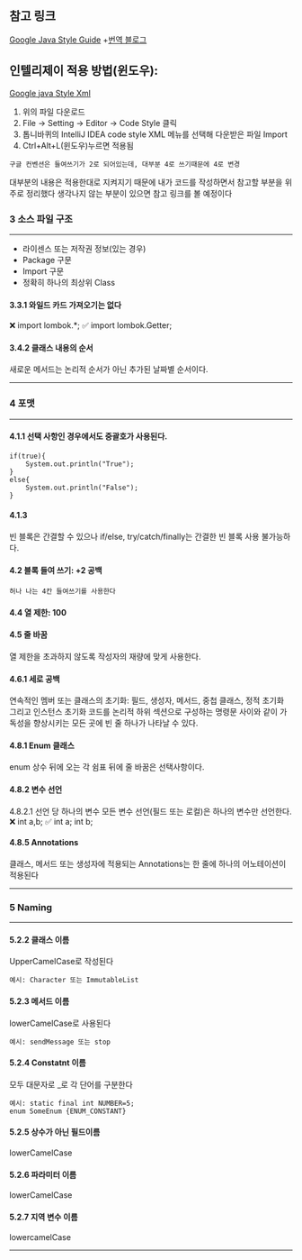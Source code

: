 ## 참고 링크
[Google Java Style Guide](https://google.github.io/styleguide/javaguide.html/) 
+[번역 블로그](https://newwisdom.tistory.com/96?category=956550)


## 인텔리제이 적용 방법(윈도우): 
[Google java Style Xml](https://github.com/google/styleguide/blob/gh-pages/intellij-java-google-style.xml)

1. 위의 파일 다운로드 
2. File -> Setting -> Editor -> Code Style 클릭
3. 톱니바퀴의 IntelliJ IDEA code style XML 메뉴를 선택해 다운받은 파일 Import
4. Ctrl+Alt+L(윈도우)누르면 적용됨


`구글 컨벤션은 들여쓰기가 2로 되어있는데, 대부분 4로 쓰기때문에 4로 변경`


대부분의 내용은 적용한대로 지켜지기 때문에
내가 코드를 작성하면서 참고할 부분을 위주로 정리했다
생각나지 않는 부분이 있으면 참고 링크를 볼 예정이다

### 3 소스 파일 구조
---
- 라이센스 또는 저작권 정보(있는 경우)
- Package 구문
- Import 구문
- 정확히 하나의 최상위 Class



####  3.3.1 와일드 카드 가져오기는 없다  
❌ import lombok.*; 
✅  import lombok.Getter;


#### 3.4.2 클래스 내용의 순서
새로운 메서드는 논리적 순서가 아닌 추가된 날짜별 순서이다.

---

### 4 포맷
---

#### 4.1.1 선택 사항인 경우에서도 중괄호가 사용된다.
```
if(true){
    System.out.println("True");
}
else{
    System.out.println("False");
}
```

#### 4.1.3 
빈 블록은 간결할 수 있으나 if/else, try/catch/finally는 간결한 빈 블록 사용 불가능하다.

#### 4.2 블록 들여 쓰기: +2 공백
`허나 나는 4칸 들여쓰기를 사용한다`

#### 4.4 열 제한: 100  

#### 4.5 줄 바꿈
열 제한을 초과하지 않도록 작성자의 재량에 맞게 사용한다.

#### 4.6.1 세로 공백
연속적인 멤버 또는 클래스의 초기화: 필드, 생성자, 메서드, 중첩 클래스, 정적 초기화 그리고 인스턴스 초기화
코드를 논리적 하위 섹션으로 구성하는 명령문 사이와 같이
가독성을 향상시키는 모든 곳에 빈 줄 하나가 나타날 수 있다.

#### 4.8.1 Enum 클래스
enum 상수 뒤에 오는 각 쉼표 뒤에 줄 바꿈은 선택사항이다.

#### 4.8.2 변수 선언
4.8.2.1 선언 당 하나의 변수
모든 변수 선언(필드 또는 로컬)은 하나의 변수만 선언한다.
❌  int a,b;
✅   int a;  int b;

#### 4.8.5 Annotations
클래스, 메서드 또는 생성자에 적용되는 Annotations는 한 줄에 하나의 어노테이션이 적용된다

---

### 5 Naming
---

#### 5.2.2 클래스 이름
UpperCamelCase로 작성된다
```
예시: Character 또는 ImmutableList
```
#### 5.2.3 메서드 이름
lowerCamelCase로 사용된다
```
예시: sendMessage 또는 stop
```


#### 5.2.4 Constatnt 이름
모두 대문자로 _로 각 단어를 구분한다
```
예시: static final int NUMBER=5;
enum SomeEnum {ENUM_CONSTANT}
```
#### 5.2.5 상수가 아닌 필드이름
lowerCamelCase

#### 5.2.6 파라미터 이름
lowerCamelCase

#### 5.2.7 지역 변수 이름
lowercamelCase

--- 